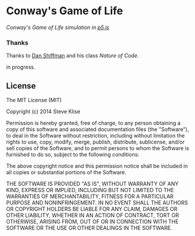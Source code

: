 # Conway's Game of Life
*Conway's Game of Life simulation in [p5.js](https://github.com/lmccart/p5.js)*

### Thanks
Thanks to [Dan Shiffman](https://github.com/shiffman) and his class _Nature of
Code_.

in progress.

## License

The MIT License (MIT)

Copyright (c) 2014 Steve Klise

Permission is hereby granted, free of charge, to any person obtaining a copy
of this software and associated documentation files (the "Software"), to deal
in the Software without restriction, including without limitation the rights
to use, copy, modify, merge, publish, distribute, sublicense, and/or sell
copies of the Software, and to permit persons to whom the Software is
furnished to do so, subject to the following conditions:

The above copyright notice and this permission notice shall be included in all
copies or substantial portions of the Software.

THE SOFTWARE IS PROVIDED "AS IS", WITHOUT WARRANTY OF ANY KIND, EXPRESS OR
IMPLIED, INCLUDING BUT NOT LIMITED TO THE WARRANTIES OF MERCHANTABILITY,
FITNESS FOR A PARTICULAR PURPOSE AND NONINFRINGEMENT. IN NO EVENT SHALL THE
AUTHORS OR COPYRIGHT HOLDERS BE LIABLE FOR ANY CLAIM, DAMAGES OR OTHER
LIABILITY, WHETHER IN AN ACTION OF CONTRACT, TORT OR OTHERWISE, ARISING FROM,
OUT OF OR IN CONNECTION WITH THE SOFTWARE OR THE USE OR OTHER DEALINGS IN THE
SOFTWARE.
